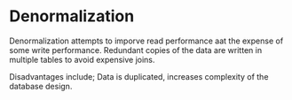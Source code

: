# Denormalization

Denormalization attempts to imporve read performance aat the expense of some write performance. Redundant copies of the data are written in multiple tables to avoid expensive joins.

Disadvantages include; Data is duplicated, increases complexity of the database design.
